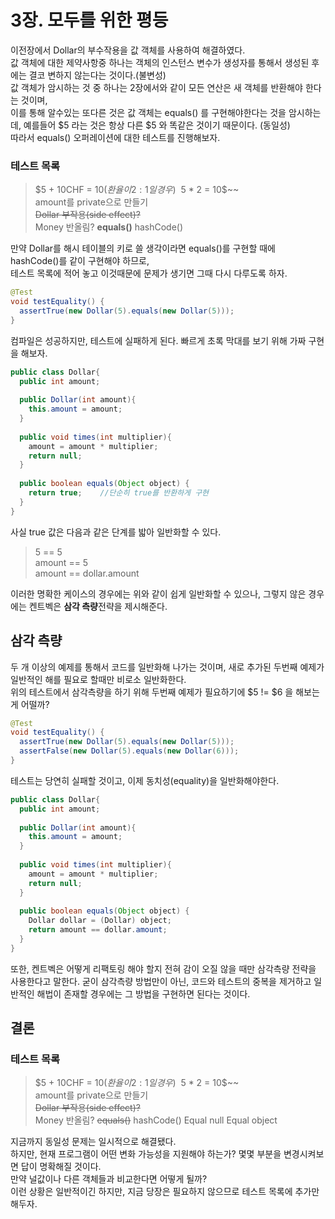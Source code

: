 # 3장. 모두를 위한 평등
이전장에서 Dollar의 부수작용을 값 객체를 사용하여 해결하였다.  
값 객체에 대한 제약사항중 하나는 객체의 인스턴스 변수가 생성자를 통해서 생성된 후에는 결코 변하지 않는다는 것이다.(불변성)  
값 객체가 암시하는 것 중 하나는 2장에서와 같이 모든 연산은 새 객체를 반환해야 한다는 것이며,  
이를 통해 알수있는 또다른 것은 값 객체는 equals() 를 구현해야한다는 것을 암시하는데, 예를들어 $5 라는 것은 항상 다른 $5 와 똑같은 것이기 때문이다. (동일성)  
따라서 equals() 오퍼레이션에 대한 테스트를 진행해보자.

### 테스트 목록
> $5 + 10CHF = $10(환율이 2:1 일 경우)  
> ~~$5 * 2 = 10$~~  
> amount를 private으로 만들기  
> ~~Dollar 부작용(side effect)?~~  
> Money 반올림?
> **equals()**
> hashCode()

만약 Dollar를 해시 테이블의 키로 쓸 생각이라면 equals()를 구현할 때에 hashCode()를 같이 구현해야 하므로,  
테스트 목록에 적어 놓고 이것때문에 문제가 생기면 그때 다시 다루도록 하자.

```JAVA
@Test
void testEquality() {
  assertTrue(new Dollar(5).equals(new Dollar(5)));    
}
```

컴파일은 성공하지만, 테스트에 실패하게 된다. 빠르게 초록 막대를 보기 위해 가짜 구현을 해보자.
```JAVA
public class Dollar{  
  public int amount;
  
  public Dollar(int amount){
    this.amount = amount;
  }
  
  public void times(int multiplier){
    amount = amount * multiplier;
    return null;
  }
  
  public boolean equals(Object object) {
    return true;    //단순히 true를 반환하게 구현
  }
}
```

사실 true 값은 다음과 같은 단계를 밟아 일반화할 수 있다.
> 5 == 5  
> amount == 5  
> amount == dollar.amount

이러한 명확한 케이스의 경우에는 위와 같이 쉽게 일반화할 수 있으나, 그렇지 않은 경우에는 켄트벡은 **삼각 측량**전략을 제시해준다.

## 삼각 측량
두 개 이상의 예제를 통해서 코드를 일반화해 나가는 것이며, 새로 추가된 두번째 예제가 일반적인 해를 필요로 할때만 비로소 일반화한다.  
위의 테스트에서 삼각측량을 하기 위해 두번째 예제가 필요하기에 $5 != $6 을 해보는게 어떨까?
```JAVA
@Test
void testEquality() {
  assertTrue(new Dollar(5).equals(new Dollar(5)));
  assertFalse(new Dollar(5).equals(new Dollar(6)));
}
```

테스트는 당연히 실패할 것이고, 이제 동치성(equality)을 일반화해야한다.
```JAVA
public class Dollar{  
  public int amount;
  
  public Dollar(int amount){
    this.amount = amount;
  }
  
  public void times(int multiplier){
    amount = amount * multiplier;
    return null;
  }
  
  public boolean equals(Object object) {
    Dollar dollar = (Dollar) object;
    return amount == dollar.amount;
  }
}
```
또한, 켄트벡은 어떻게 리팩토링 해야 할지 전혀 감이 오질 않을 때만 삼각측량 전략을 사용한다고 말한다.
굳이 삼각측량 방법만이 아닌, 코드와 테스트의 중복을 제거하고 일반적인 해법이 존재할 경우에는 그 방법을 구현하면 된다는 것이다.

## 결론
### 테스트 목록
> $5 + 10CHF = $10(환율이 2:1 일 경우)  
> ~~$5 * 2 = 10$~~  
> amount를 private으로 만들기  
> ~~Dollar 부작용(side effect)?~~  
> Money 반올림?
> ~~equals()~~
> hashCode()
> Equal null
> Equal object

지금까지 동일성 문제는 일시적으로 해결됐다.  
하지만, 현재 프로그램이 어떤 변화 가능성을 지원해야 하는가? 몇몇 부분을 변경시켜보면 답이 명확해질 것이다.  
만약 널값이나 다른 객체들과 비교한다면 어떻게 될까?  
이런 상황은 일반적이긴 하지만, 지금 당장은 필요하지 않으므로 테스트 목록에 추가만 해두자.
